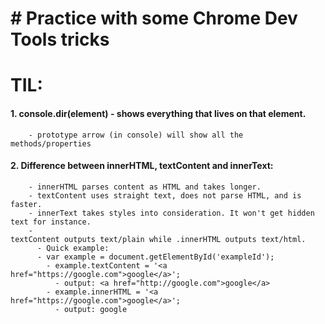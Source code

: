 # # Practice with some Chrome Dev Tools tricks

# TIL:

#### 1. console.dir(element) - shows everything that lives on that element.

        - prototype arrow (in console) will show all the methods/properties

#### 2. Difference between innerHTML, textContent and innerText:

        - innerHTML parses content as HTML and takes longer.
        - textContent uses straight text, does not parse HTML, and is faster.
        - innerText takes styles into consideration. It won't get hidden text for instance.
        - textContent outputs text/plain while .innerHTML outputs text/html.
    	  - Quick example:
    	  - var example = document.getElementById('exampleId');
    	    - example.textContent = '<a href="https://google.com">google</a>';
              - output: <a href="http://google.com">google</a>
    	    - example.innerHTML = '<a href="https://google.com">google</a>';
    		  - output: google
